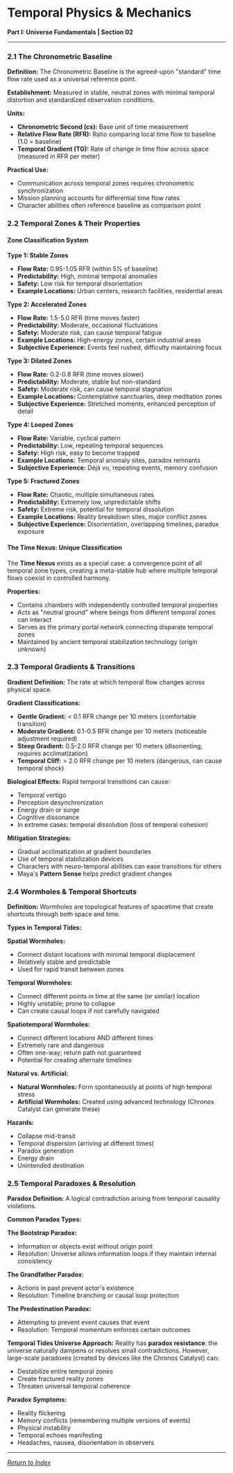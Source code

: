 # Temporal Physics & Mechanics

**Part I: Universe Fundamentals | Section 02**

---

### 2.1 The Chronometric Baseline

**Definition:** The Chronometric Baseline is the agreed-upon "standard" time flow rate used as a universal reference point.

**Establishment:** Measured in stable, neutral zones with minimal temporal distortion and standardized observation conditions.

**Units:**
- **Chronometric Second (cs):** Base unit of time measurement
- **Relative Flow Rate (RFR):** Ratio comparing local time flow to baseline (1.0 = baseline)
- **Temporal Gradient (TG):** Rate of change in time flow across space (measured in RFR per meter)

**Practical Use:**
- Communication across temporal zones requires chronometric synchronization
- Mission planning accounts for differential time flow rates
- Character abilities often reference baseline as comparison point

### 2.2 Temporal Zones & Their Properties

#### Zone Classification System

**Type 1: Stable Zones**
- **Flow Rate:** 0.95-1.05 RFR (within 5% of baseline)
- **Predictability:** High, minimal temporal anomalies
- **Safety:** Low risk for temporal disorientation
- **Example Locations:** Urban centers, research facilities, residential areas

**Type 2: Accelerated Zones**
- **Flow Rate:** 1.5-5.0 RFR (time moves faster)
- **Predictability:** Moderate, occasional fluctuations
- **Safety:** Moderate risk, can cause temporal fatigue
- **Example Locations:** High-energy zones, certain industrial areas
- **Subjective Experience:** Events feel rushed, difficulty maintaining focus

**Type 3: Dilated Zones**
- **Flow Rate:** 0.2-0.8 RFR (time moves slower)
- **Predictability:** Moderate, stable but non-standard
- **Safety:** Moderate risk, can cause temporal stagnation
- **Example Locations:** Contemplative sanctuaries, deep meditation zones
- **Subjective Experience:** Stretched moments, enhanced perception of detail

**Type 4: Looped Zones**
- **Flow Rate:** Variable, cyclical pattern
- **Predictability:** Low, repeating temporal sequences
- **Safety:** High risk, easy to become trapped
- **Example Locations:** Temporal anomaly sites, paradox remnants
- **Subjective Experience:** Déjà vu, repeating events, memory confusion

**Type 5: Fractured Zones**
- **Flow Rate:** Chaotic, multiple simultaneous rates
- **Predictability:** Extremely low, unpredictable shifts
- **Safety:** Extreme risk, potential for temporal dissolution
- **Example Locations:** Reality breakdown sites, major conflict zones
- **Subjective Experience:** Disorientation, overlapping timelines, paradox exposure

#### The Time Nexus: Unique Classification

The **Time Nexus** exists as a special case: a convergence point of all temporal zone types, creating a meta-stable hub where multiple temporal flows coexist in controlled harmony.

**Properties:**
- Contains chambers with independently controlled temporal properties
- Acts as "neutral ground" where beings from different temporal zones can interact
- Serves as the primary portal network connecting disparate temporal zones
- Maintained by ancient temporal stabilization technology (origin unknown)

### 2.3 Temporal Gradients & Transitions

**Gradient Definition:** The rate at which temporal flow changes across physical space.

**Gradient Classifications:**
- **Gentle Gradient:** < 0.1 RFR change per 10 meters (comfortable transition)
- **Moderate Gradient:** 0.1-0.5 RFR change per 10 meters (noticeable adjustment required)
- **Steep Gradient:** 0.5-2.0 RFR change per 10 meters (disorienting, requires acclimatization)
- **Temporal Cliff:** > 2.0 RFR change per 10 meters (dangerous, can cause temporal shock)

**Biological Effects:**
Rapid temporal transitions can cause:
- Temporal vertigo
- Perception desynchronization
- Energy drain or surge
- Cognitive dissonance
- In extreme cases: temporal dissolution (loss of temporal cohesion)

**Mitigation Strategies:**
- Gradual acclimatization at gradient boundaries
- Use of temporal stabilization devices
- Characters with neuro-temporal abilities can ease transitions for others
- Maya's **Pattern Sense** helps predict gradient changes

### 2.4 Wormholes & Temporal Shortcuts

**Definition:** Wormholes are topological features of spacetime that create shortcuts through both space and time.

**Types in Temporal Tides:**

**Spatial Wormholes:**
- Connect distant locations with minimal temporal displacement
- Relatively stable and predictable
- Used for rapid transit between zones

**Temporal Wormholes:**
- Connect different points in time at the same (or similar) location
- Highly unstable; prone to collapse
- Can create causal loops if not carefully navigated

**Spatiotemporal Wormholes:**
- Connect different locations AND different times
- Extremely rare and dangerous
- Often one-way; return path not guaranteed
- Potential for creating alternate timelines

**Natural vs. Artificial:**
- **Natural Wormholes:** Form spontaneously at points of high temporal stress
- **Artificial Wormholes:** Created using advanced technology (Chronos Catalyst can generate these)

**Hazards:**
- Collapse mid-transit
- Temporal dispersion (arriving at different times)
- Paradox generation
- Energy drain
- Unintended destination

### 2.5 Temporal Paradoxes & Resolution

**Paradox Definition:** A logical contradiction arising from temporal causality violations.

**Common Paradox Types:**

**The Bootstrap Paradox:**
- Information or objects exist without origin point
- Resolution: Universe allows information loops if they maintain internal consistency

**The Grandfather Paradox:**
- Actions in past prevent actor's existence
- Resolution: Timeline branching or causal loop protection

**The Predestination Paradox:**
- Attempting to prevent event causes that event
- Resolution: Temporal momentum enforces certain outcomes

**Temporal Tides Universe Approach:**
Reality has **paradox resistance**: the universe naturally dampens or resolves small contradictions. However, large-scale paradoxes (created by devices like the Chronos Catalyst) can:
- Destabilize entire temporal zones
- Create fractured reality zones
- Threaten universal temporal coherence

**Paradox Symptoms:**
- Reality flickering
- Memory conflicts (remembering multiple versions of events)
- Physical instability
- Temporal echoes manifesting
- Headaches, nausea, disorientation in observers

---

*[Return to Index](../00_INDEX.md)*
